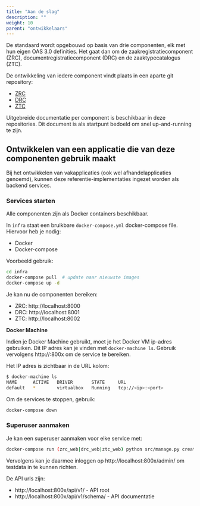 ```yaml
---
title: "Aan de slag"
description: ""
weight: 10
parent: "ontwikkelaars"
---
```


De standaard wordt opgebouwd op basis van drie componenten, elk met hun eigen
OAS 3.0 definities. Het gaat dan om de zaakregistratiecomponent (ZRC),
documentregistratiecomponent (DRC) en de zaaktypecatalogus (ZTC).

De ontwikkeling van iedere component vindt plaats in een aparte git repository:

* [ZRC](https://github.com/vng-Realisatie/gemma-zaakregistratiecomponent)
* [DRC](https://github.com/VNG-Realisatie/gemma-documentregistratiecomponent)
* [ZTC](https://github.com/VNG-Realisatie/gemma-zaaktypecatalogus)

Uitgebreide documentatie per component is beschikbaar in deze repositories.
Dit document is als startpunt bedoeld om snel up-and-running te zijn.

## Ontwikkelen van een applicatie die van deze componenten gebruik maakt

Bij het ontwikkelen van vakapplicaties (ook wel afhandelapplicaties genoemd),
kunnen deze referentie-implementaties ingezet worden als backend services.

### Services starten

Alle componenten zijn als Docker containers beschikbaar.

In `infra` staat een bruikbare `docker-compose.yml` docker-compose file.
Hiervoor heb je nodig:

* Docker
* Docker-compose

Voorbeeld gebruik:

```bash
cd infra
docker-compose pull  # update naar nieuwste images
docker-compose up -d
```

Je kan nu de componenten bereiken:

* ZRC: http://localhost:8000
* DRC: http://localhost:8001
* ZTC: http://localhost:8002

**Docker Machine**

Indien je Docker Machine gebruikt, moet je het Docker VM ip-adres gebruiken.
Dit IP adres kan je vinden met ``docker-machine ls``. Gebruik vervolgens
http://<ip>:800x om de service te bereiken.

Het IP adres is zichtbaar in de URL kolom:

```bash
$ docker-machine ls
NAME      ACTIVE   DRIVER       STATE     URL
default   *        virtualbox   Running   tcp://<ip>:<port>
```

Om de services te stoppen, gebruik:

```bash
docker-compose down
```

### Superuser aanmaken

Je kan een superuser aanmaken voor elke service met:

```bash
docker-compose run (zrc_web|drc_web|ztc_web) python src/manage.py createsuperuser
```

Vervolgens kan je daarmee inloggen op http://localhost:800x/admin/ om testdata
in te kunnen richten.

De API urls zijn:

* http://localhost:800x/api/v1/ - API root
* http://localhost:800x/api/v1/schema/ - API documentatie

